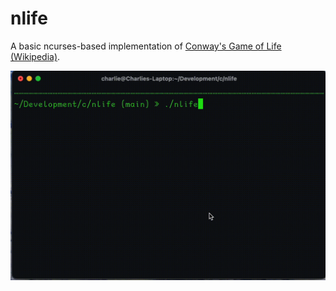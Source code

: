 # nlife

A basic ncurses-based implementation of [Conway's Game of Life (Wikipedia)](https://en.wikipedia.org/wiki/Conway%27s_Game_of_Life).

![nlife running in a terminal screen](img/nlife.gif)
